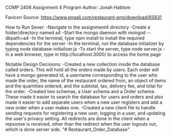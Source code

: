 COMP 2406 Assignment 4
Program Author: Jonah Habtom

Favicon Source: https://www.pngall.com/restaurant-png/download/65831

How to Run Sever: 
-Navigate to the assignment4 directory
-Create a folder/directory named a4
-Start the mongo daemon with mongod --dbpath=a4
-In the terminal, type npm install to install the required dependencies for the server
-In the terminal, run the database initializer by typing node database-initializer.js
-To start the server, type node server.js
-In a web browser, type in http://localhost:3000/ to access the home page

Notable Design Decisions:
-Created a new collection inside the database called orders. This will hold all the orders made by users. Each order will have a mongo generated id, a username corresponding to the user who made the order, the name of the restaurant ordered from, an object of items and the quantities ordered, and the subtotal, tax, delivery fee, and total for the order.
-Created two schemas, a User schema and a Order schema. These made it easier to search the database for users and orders and also made it easier to add separate users when a new user registers and add a new order when a user makes one.
-Created a new client file to handle sending requests for registering a new user, logging in a user, and updating the user's privacy setting. All redirects are done in the client when a repsonse is received, other than the redirect when the user logouts out, which is done server side.
"# Restaurant_Order_Database" 
